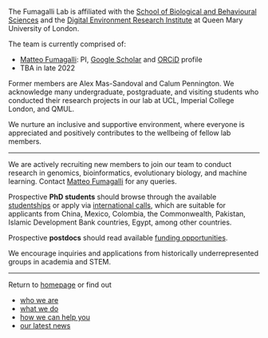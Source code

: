 
The Fumagalli Lab is affiliated with the [School of Biological and Behavioural Sciences](https://www.qmul.ac.uk/sbbs/) and the [Digital Environment Research Institute](https://www.qmul.ac.uk/deri/) at Queen Mary University of London.

The team is currently comprised of:
- [Matteo Fumagalli](https://www.qmul.ac.uk/sbbs/staff/matteo-fumagalli.html): PI, [Google Scholar](https://scholar.google.co.uk/citations?user=rQhiTmYAAAAJ&hl=en) and [ORCiD](https://orcid.org/0000-0002-4084-2953) profile
- TBA in late 2022

Former members are Alex Mas-Sandoval and Calum Pennington. 
We acknowledge many undergraduate, postgraduate, and visiting students who conducted their research projects in our lab at UCL, Imperial College London, and QMUL.

We nurture an inclusive and supportive environment, where everyone is appreciated and positively contributes to the wellbeing of fellow lab members.

------------------------------------------------------

We are actively recruiting new members to join our team to conduct research in genomics, bioinformatics, evolutionary biology, and machine learning. 
Contact [Matteo Fumagalli](https://www.qmul.ac.uk/sbbs/staff/matteo-fumagalli.html) for any queries. 

Prospective __PhD students__ should browse through the available [studentships](https://www.qmul.ac.uk/sbbs/postgraduate/phd-programmes/postgraduate-research-studentships/) or apply via [international calls](https://www.qmul.ac.uk/sbbs/postgraduate/phd-programmes/fees-funding/), which are suitable for applicants from China, Mexico, Colombia, the Commonwealth, Pakistan, Islamic Development Bank countries, Egypt, among other countries.

Prospective __postdocs__ should read available [funding opportunities](https://www.qmul.ac.uk/sbbs/research/postdoctoral_fellowships/).

We encourage inquiries and applications from historically underrepresented groups in academia and STEM.

------------------------------------------

Return to [homepage](https://mfumagalli.github.io) or find out
- [who we are](https://mfumagalli.github.io/who-we-are)
- [what we do](https://mfumagalli.github.io/what-we-do) 
- [how we can help you](https://mfumagalli.github.io/how-we-can-help-you)
- [our latest news](https://mfumagalli.github.io/news)



